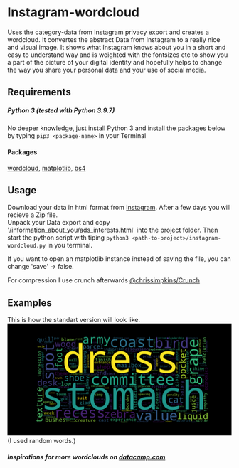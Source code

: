 # Instagram-wordcloud
  Uses the category-data from Instagram privacy export and creates a wordcloud. It convertes the abstract Data from Instagram to a really nice and visual image. It shows what Instagram knows about you in a short and easy to understand way and is weighted with the fontsizes etc to show you a part of the picture of your digital identity and hopefully helps to change the way you share your personal data and your use of social media.


## Requirements
 ##### Python 3 (tested with Python 3.9.7)
 No deeper knowledge, just install Python 3 and install the packages below by typing `pip3 <package-name>` in your Terminal
 
  #### Packages
   [wordcloud](https://github.com/amueller/word_cloud), [matplotlib](https://github.com/matplotlib/matplotlib), [bs4](https://beautiful-soup-4.readthedocs.io/en/latest/)

## Usage
  Download your data in html format from [Instagram](https://www.instagram.com/download/request/).
  After a few days you will recieve a Zip file.<br>
  Unpack your Data export and copy '/information_about_you/ads_interests.html' into the project folder.
  Then start the python script with tiping `python3 <path-to-project>/instagram-wordcloud.py` in you terminal.

  If you want to open an matplotlib instance instead of saving the file, you can change 'save' -> false.

  For compression I use crunch afterwards [@chrissimpkins/Crunch](https://github.com/chrissimpkins/Crunch)
  
## Examples

This is how the standart version will look like.<br>
![example wordcloud](./interests_wordcloud.png)
(I used random words.)

##### Inspirations for more wordclouds on [datacamp.com](https://www.datacamp.com/community/tutorials/wordcloud-python)
